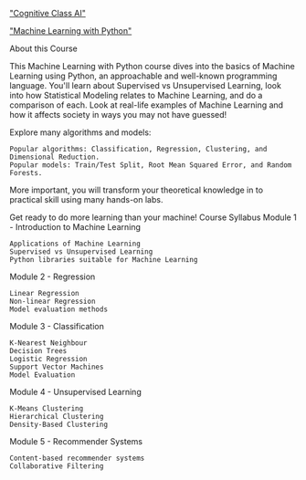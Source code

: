 ["Cognitive Class AI"](https://cognitiveclass.ai/) 

["Machine Learning with Python"](https://cognitiveclass.ai/courses/machine-learning-with-python)


About this Course

This Machine Learning with Python course dives into the basics of Machine Learning using Python, an approachable and well-known programming language. You'll learn about Supervised vs Unsupervised Learning, look into how Statistical Modeling relates to Machine Learning, and do a comparison of each.
Look at real-life examples of Machine Learning and how it affects society in ways you may not have guessed!

Explore many algorithms and models:

    Popular algorithms: Classification, Regression, Clustering, and Dimensional Reduction.
    Popular models: Train/Test Split, Root Mean Squared Error, and Random Forests.

More important, you will transform your theoretical knowledge in to practical skill using many hands-on labs.

Get ready to do more learning than your machine!
Course Syllabus
Module 1 - Introduction to Machine Learning

    Applications of Machine Learning
    Supervised vs Unsupervised Learning
    Python libraries suitable for Machine Learning

Module 2 - Regression

    Linear Regression
    Non-linear Regression
    Model evaluation methods

Module 3 - Classification

    K-Nearest Neighbour
    Decision Trees
    Logistic Regression
    Support Vector Machines
    Model Evaluation

Module 4 - Unsupervised Learning

    K-Means Clustering
    Hierarchical Clustering
    Density-Based Clustering

Module 5 - Recommender Systems

    Content-based recommender systems
    Collaborative Filtering
